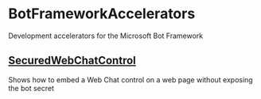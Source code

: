 # BotFrameworkAccelerators
Development accelerators for the Microsoft Bot Framework

## [SecuredWebChatControl](SecuredWebChatControl/README.md)
Shows how to embed a Web Chat control on a web page without exposing the bot secret